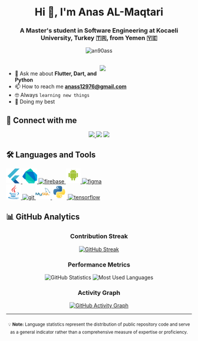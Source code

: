 <h1 align="center">Hi 👋, I'm Anas AL-Maqtari</h1>
<h3 align="center">A Master's student in Software Engineering at Kocaeli University, Turkey 🇹🇷, from Yemen 🇾🇪</h3>

 


<p align="center">
 <img src="https://komarev.com/ghpvc/?username=an90ass&label=Profile%20views&color=0e75b6&style=flat" alt="an90ass" />
 
 

</p>

<br>
<img align="right" src="https://user-images.githubusercontent.com/63050133/156676671-d5b2e362-97d4-4404-9447-dd71ddfea82f.gif" width = 250px/>

-   🌱 Ask me about **Flutter, Dart, and Python**
-   📫 How to reach me **anass12976@gmail.com**
- :nerd_face: Always `learning new things`
- 🐼 Doing my best 
## 📩 Connect with me
<p align="center">
<a href="mailto:anass12976@gmail.com" title="Gmail">
  <img src="https://img.shields.io/badge/gmail-%23F05033.svg?style=for-the-badge&logo=gmail&logoColor=white"/>
</a><a href="https:https://tr-tr.facebook.com/" title="Facebook"><img src="https://img.shields.io/badge/Facebook-%231877F2.svg?style=for-the-badge&logo=Facebook&logoColor=white"/></a>
    <a href="https://www.linkedin.com/in/anas-a-12815124b/" title="LinkedIn"><img src="https://img.shields.io/badge/linkedin-%230077B5.svg?style=for-the-badge&logo=linkedin&logoColor=white"/></a>  
</p>



## 🛠 Languages and Tools
<p align="left">
  <a href="https://flutter.dev" target="_blank" rel="noreferrer"> 
    <img src="https://raw.githubusercontent.com/devicons/devicon/master/icons/flutter/flutter-original.svg" alt="flutter" width="40" height="40"/> 
  </a>
  <a href="https://dart.dev" target="_blank" rel="noreferrer"> 
    <img src="https://raw.githubusercontent.com/devicons/devicon/master/icons/dart/dart-original.svg" alt="dart" width="40" height="40"/> 
  </a>
  <a href="https://firebase.google.com/" target="_blank" rel="noreferrer"> 
    <img src="https://www.vectorlogo.zone/logos/firebase/firebase-icon.svg" alt="firebase" width="40" height="40"/> 
  </a>
  <a href="https://developer.android.com" target="_blank" rel="noreferrer"> 
    <img src="https://raw.githubusercontent.com/devicons/devicon/master/icons/android/android-original-wordmark.svg" alt="android" width="40" height="40"/> 
  </a>
  <a href="https://www.figma.com/" target="_blank" rel="noreferrer"> 
    <img src="https://www.vectorlogo.zone/logos/figma/figma-icon.svg" alt="figma" width="40" height="40"/> 
  </a>
  <br>
  <a href="https://www.java.com" target="_blank" rel="noreferrer"> 
    <img src="https://raw.githubusercontent.com/devicons/devicon/master/icons/java/java-original.svg" alt="JAVA" width="40" height="40"/> 
  </a>
  <a href="https://git-scm.com/" target="_blank" rel="noreferrer"> 
    <img src="https://www.vectorlogo.zone/logos/git-scm/git-scm-icon.svg" alt="git" width="40" height="40"/> 
  </a>
  <a href="https://www.mysql.com/" target="_blank" rel="noreferrer"> 
    <img src="https://raw.githubusercontent.com/devicons/devicon/master/icons/mysql/mysql-original-wordmark.svg" alt="mysql" width="40" height="40"/> 
  </a>
  <a href="https://www.python.org" target="_blank" rel="noreferrer"> 
    <img src="https://raw.githubusercontent.com/devicons/devicon/master/icons/python/python-original.svg" alt="python" width="40" height="40"/> 
  </a>
  <a href="https://www.tensorflow.org" target="_blank" rel="noreferrer"> 
    <img src="https://www.vectorlogo.zone/logos/tensorflow/tensorflow-icon.svg" alt="tensorflow" width="40" height="40"/> 
  </a>
</p>




## 📊 GitHub Analytics

<div align="center">
  
### Contribution Streak
[![GitHub Streak](https://github-readme-streak-stats.herokuapp.com/?user=an90ass&theme=tokyonight_duo&hide_border=true&stroke=0D1117&background=0D1117&ring=7AA2F7&fire=F7768E&currStreakLabel=7AA2F7)](https://git.io/streak-stats)

### Performance Metrics

<p align="center">
  <img src="https://github-readme-stats.vercel.app/api?username=an90ass&show_icons=true&count_private=true&include_all_commits=true&theme=tokyonight&hide_border=true&bg_color=0D1117&title_color=7AA2F7&icon_color=F7768E&text_color=C0CAF5" alt="GitHub Statistics" height="180em"/>
  <img src="https://github-readme-stats.vercel.app/api/top-langs?username=an90ass&layout=compact&langs_count=8&theme=tokyonight&hide_border=true&bg_color=0D1117&title_color=7AA2F7&text_color=C0CAF5" alt="Most Used Languages" height="180em"/>
</p>

### Activity Graph
[![GitHub Activity Graph](https://github-readme-activity-graph.vercel.app/graph?username=an90ass&theme=tokyo-night&hide_border=true&bg_color=0D1117&color=7AA2F7&line=F7768E&point=C0CAF5)](https://github.com/ashutosh00710/github-readme-activity-graph)

---

<sub>💡 **Note:** Language statistics represent the distribution of public repository code and serve as a general indicator rather than a comprehensive measure of expertise or proficiency.</sub>

</div>



